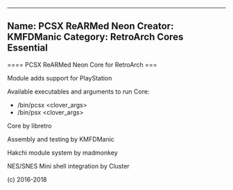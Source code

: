 -----------------------
Name: PCSX ReARMed Neon 
Creator: KMFDManic
Category: RetroArch Cores Essential
-----------------------
==== PCSX ReARMed Neon Core for RetroArch ===

Module adds support for PlayStation

Available executables and arguments to run Core:
- /bin/pcsx <rom> <clover_args>
- /bin/psx <rom> <clover_args>

Core by libretro

Assembly and testing by KMFDManic

Hakchi module system by madmonkey

NES/SNES Mini shell integration by Cluster

(c) 2016-2018
